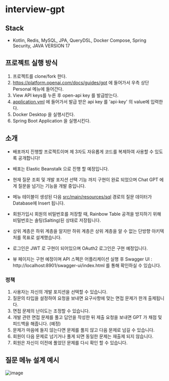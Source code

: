 ﻿# interview-gpt

## Stack
- Kotlin, Redis, MySQL, JPA, QueryDSL, Docker Compose, Spring Security, JAVA VERSION 17

## 프로젝트 실행 방식
1. 프로젝트를 clone/fork 한다.
2. https://platform.openai.com/docs/guides/gpt 에 들어가서 우측 상단 Personal 메뉴에 들어간다.
3. View API keys를 누른 후 open-api key 를 발급받는다.
4. [application.yml](src%2Fmain%2Fresources%2Fapplication.yml) 에 들어가서 발급 받은 api key 를 'api-key' 의 value에 입력한다.
5. Docker Desktop 을 실행시킨다.
6. Spring Boot Application 을 실행시킨다.

## 소개
- 배포까지 진행할 프로젝트이며 제 3자도 자유롭게 코드를 복제하여 사용할 수 있도록 공개합니다!

- 배포는 Elastic Beanstalk 으로 진행 할 예정입니다.

- 현재 질문 조회 및 개발 포지션 선택 기능 까지 구현이 완료 되었으며 Chat GPT 에게 질문을 넘기는 기능을 개발 중입니다. 

- 메뉴 테이블이 생성된 다음 [src/main/resources/sql](src%2Fmain%2Fresources%2Fsql) 경로의 질문 데이터가 Database에 Insert 됩니다.

- 회원가입시 회원의 비밀번호를 저장할 때, Rainbow Table 공격을 방지하기 위해 비밀번호는 솔팅(Salting)된 상태로 저장됩니다.

- 상위 계층은 하위 계층을 알지만 하위 계층은 상위 계층을 알 수 없는 단방향 아키텍처를 목표로 설계했습니다.

- 로그인은 JWT 로 구현이 되어있으며 OAuth2 로그인은 구현 예정입니다.

- 뷰 페이지는 구현 예정이며 API 스펙은 어플리케이션 실행 후 Swagger UI : http://localhost:8901/swagger-ui/index.html 를 통해 확인하실 수 있습니다.

### 정책
1. 사용자는 자신의 개발 포지션을 선택할 수 있습니다.
1. 질문의 타입을 설정하여 요청을 보내면 요구사항에 맞는 면접 문제가 한개 출제됩니다.
1. 면접 문제의 난이도는 조정할 수 있습니다.
1. 개발 관련 면접 문제를 풀고 답안을 작성한 뒤 제출 요청을 보내면 GPT 가 채점 및 피드백을 해줍니다. (예정)
1. 문제가 마음에 들지 않는다면 문제를 풀지 않고 다음 문제로 넘길 수 있습니다.
1. 회원이 다음 문제로 넘기거나 풀게 되면 동일한 문제는 재출제 되지 않습니다.
1. 회원은 자신이 이전에 풀었던 문제를 다시 확인 할 수 있습니다.

## 질문 메뉴 설계 예시
![image](https://github.com/lolmageap/interview-gpt/assets/96738163/60d27cd6-bfd9-4d8d-b961-10674550f709)

